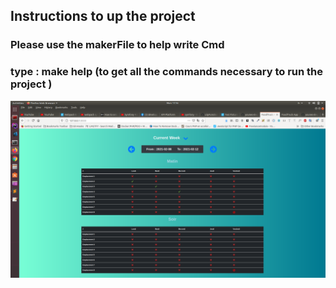 ## Instructions to up the project 

### Please use the makerFile to help write Cmd

### type : make help (to get all the commands necessary to run the project )

![Demo](image.png)